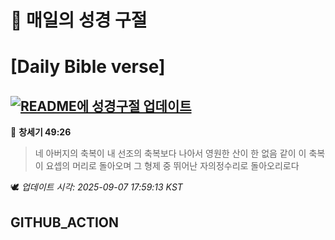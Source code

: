 # 🙏 매일의 성경 구절
# [Daily Bible verse]
## [![README에 성경구절 업데이트](https://github.com/DONGSUKA/first_test/actions/workflows/update-readme-bible.yml/badge.svg)](https://github.com/DONGSUKA/first_test/actions/workflows/update-readme-bible.yml)
<!-- START_BIBLE_VERSE -->
📖 **창세기 49:26**
> 네 아버지의 축복이 내 선조의 축복보다 나아서 영원한 산이 한 없음 같이 이 축복이 요셉의 머리로 돌아오며 그 형제 중 뛰어난 자의정수리로 돌아오리로다

🕊️ _업데이트 시각: 2025-09-07 17:59:13 KST_
  <!-- END_BIBLE_VERSE -->
## GITHUB_ACTION
